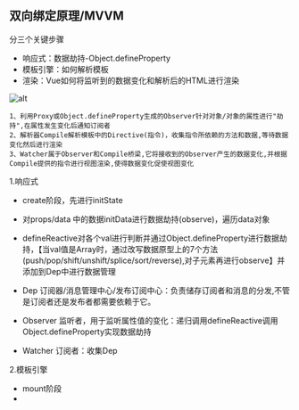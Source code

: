 ## 双向绑定原理/MVVM

分三个关键步骤
- 响应式：数据劫持-Object.defineProperty
- 模板引擎：如何解析模板
- 渲染：Vue如何将监听到的数据变化和解析后的HTML进行渲染

![alt](https://p1-jj.byteimg.com/tos-cn-i-t2oaga2asx/gold-user-assets/2018/4/11/162b38ab2d635662~tplv-t2oaga2asx-zoom-in-crop-mark:3024:0:0:0.awebp)

    1、利用Proxy或Object.defineProperty生成的Observer针对对象/对象的属性进行"劫持",在属性发生变化后通知订阅者
    2、解析器Compile解析模板中的Directive(指令)，收集指令所依赖的方法和数据,等待数据变化然后进行渲染
    3、Watcher属于Observer和Compile桥梁,它将接收到的Observer产生的数据变化,并根据Compile提供的指令进行视图渲染,使得数据变化促使视图变化


1.响应式

- create阶段，先进行initState
- 对props/data 中的数据initData进行数据劫持(observe)，遍历data对象
- defineReactive对各个val进行判断并通过Object.defineProperty进行数据劫持，【当val值是Array时，通过改写数据原型上的7个方法(push/pop/shift/unshift/splice/sort/reverse),对子元素再进行observe】并添加到Dep中进行数据管理

- Dep 订阅器/消息管理中心/发布订阅中心：负责储存订阅者和消息的分发,不管是订阅者还是发布者都需要依赖于它。
- Observer 监听者，用于监听属性值的变化：递归调用defineReactive调用Object.defineProperty实现数据劫持
- Watcher 订阅者：收集Dep

2.模板引擎

- mount阶段
- 
